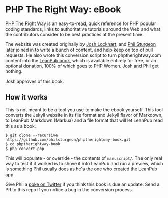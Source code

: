 # PHP The Right Way: eBook

[PHP The Right Way](http://www.phptherightway.com/) is an easy-to-read, quick
reference for PHP popular coding standards, links to authoritative tutorials
around the Web and what the contributors consider to be best practices at the
present time.

The website was created originally by [Josh Lockhart], and [Phil Sturgeon] later
joined in to write a bunch of content, and help keep on top of pull requests. He
also wrote this conversion script to turn phptherightway.com content into the
[LeanPub book], which is available entirely for free, or an optional donation,
100% of which goes to PHP Women. Josh and Phil get nothing.

Josh approves of this book.

## How it works

This is not meant to be a tool you use to make the ebook yourself. This tool
converts the Jekyll website in its file format and Jekyll flavor of Markdown,
to LeanPub Markdown (Markua) and a file format that will let LeanPub read this
as a book.

```
$ git clone --recursive https://github.com/philsturgeon/phptherightway-book.git
$ cd phptherightway-book
$ php convert.php
```

This will populate - or override - the contents of `manuscript/`. The only real
way to test if it worked is to shove it into LeanPub and run a preview, which is
something Phil usually does as he's the one who created the LeanPub app.

Give Phil a [poke on Twitter] if you think this book is due an update. Send a PR
to this repo if you notice a bug in the conversion process.

[Josh Lockhart]: http://www.joshlockhart.com/
[Phil Sturgeon]: https://philsturgeon.uk/
[LeanPub book]: https://leanpub.com/phptherightway
[poke on Twitter]: https://twitter.com/philsturgeon
